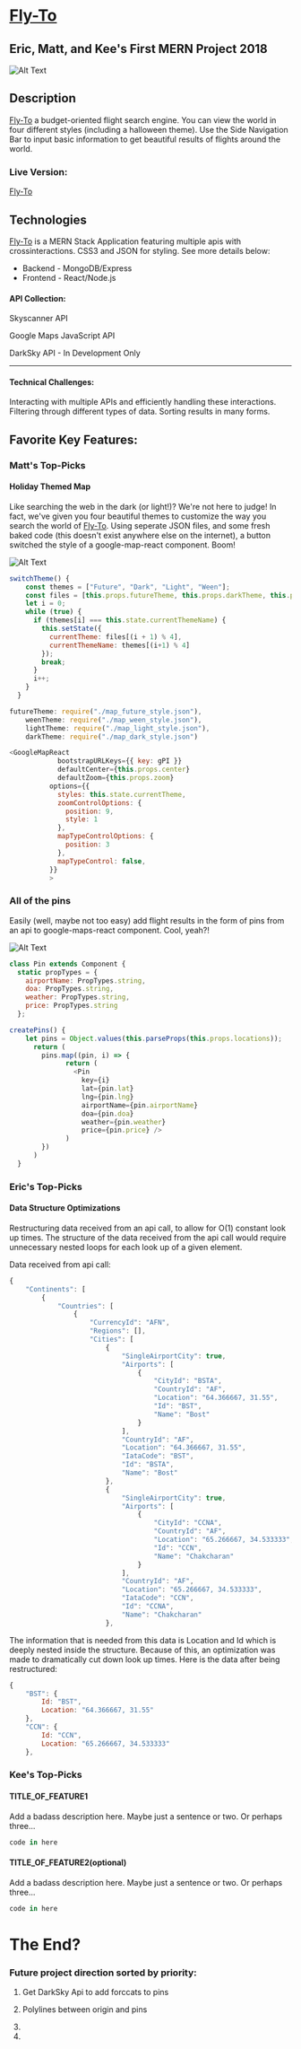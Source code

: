 # [Fly-To](https://)
## Eric, Matt, and Kee's First MERN Project 2018

![Alt Text](https://media.giphy.com/media/xjywsFbxJQLwpXB70n/giphy.gif)

## Description
[Fly-To](http://fly-to.wiki) a budget-oriented flight search engine. You can view the world in four different styles (including a halloween theme). Use the Side Navigation Bar to input basic information to get beautiful results of flights around the world.

### Live Version:
[Fly-To](http://fly-to.wiki)

## Technologies

[Fly-To](http://fly-to.wiki) is a MERN Stack Application featuring multiple apis with crossinteractions. CSS3 and JSON for styling. See more details below:

* Backend  - MongoDB/Express
* Frontend  - React/Node.js

#### API Collection:
Skyscanner API 

Google Maps JavaScript API

DarkSky API - In Development Only

---

#### Technical Challenges:
Interacting with multiple APIs and efficiently handling these interactions.
Filtering through different types of data. Sorting results in many forms.

## Favorite Key Features:

### Matt's Top-Picks

#### Holiday Themed Map

Like searching the web in the dark (or light!)? We're not here to judge! In fact, we've given you four beautiful themes to customize the way you search the world of [Fly-To](http://fly-to.wiki). Using seperate JSON files, and some fresh baked code (this doesn't exist anywhere else on the internet), a button switched the style of a google-map-react component. Boom!

![Alt Text](https://media.giphy.com/media/4Ngoj4WmAZcEjgpFgc/giphy.gif)

```js
switchTheme() {
    const themes = ["Future", "Dark", "Light", "Ween"];
    const files = [this.props.futureTheme, this.props.darkTheme, this.props.lightTheme, this.props.weenTheme];
    let i = 0;
    while (true) {
      if (themes[i] === this.state.currentThemeName) {
        this.setState({
          currentTheme: files[(i + 1) % 4],
          currentThemeName: themes[(i+1) % 4]
        });
        break;
      }
      i++;
    }
  }
```
```js
futureTheme: require("./map_future_style.json"),
    weenTheme: require("./map_ween_style.json"),
    lightTheme: require("./map_light_style.json"),
    darkTheme: require("./map_dark_style.json")
```

```js
<GoogleMapReact
            bootstrapURLKeys={{ key: gPI }}
            defaultCenter={this.props.center}
            defaultZoom={this.props.zoom}
          options={{
            styles: this.state.currentTheme,
            zoomControlOptions: {
              position: 9,
              style: 1
            },
            mapTypeControlOptions: {
              position: 3
            },
            mapTypeControl: false,
          }}
          >
```

### All of the pins

Easily (well, maybe not too easy) add flight results in the form of pins from an api to google-maps-react component. Cool, yeah?!

![Alt Text](https://media.giphy.com/media/YWoAZOOliTEguDf0xU/giphy.gif)

```js
class Pin extends Component {
  static propTypes = {
    airportName: PropTypes.string,
    doa: PropTypes.string,
    weather: PropTypes.string,
    price: PropTypes.string
  };
```
```js
createPins() {
    let pins = Object.values(this.parseProps(this.props.locations));
      return (
        pins.map((pin, i) => {
              return (
                <Pin
                  key={i}
                  lat={pin.lat}
                  lng={pin.lng}
                  airportName={pin.airportName}
                  doa={pin.doa}
                  weather={pin.weather}
                  price={pin.price} />
              )
        })
      )
  }
```

### Eric's Top-Picks

#### Data Structure Optimizations

Restructuring data received from an api call, to allow for O(1) constant look up times. The structure of the data received from the api call would require unnecessary nested loops for each look up of a given element.

<!-- ![Alt Text](make a gif and paste the link here, see examples above) -->
Data received from api call:
```js
{
    "Continents": [
        {
            "Countries": [
                {
                    "CurrencyId": "AFN",
                    "Regions": [],
                    "Cities": [
                        {
                            "SingleAirportCity": true,
                            "Airports": [
                                {
                                    "CityId": "BSTA",
                                    "CountryId": "AF",
                                    "Location": "64.366667, 31.55",
                                    "Id": "BST",
                                    "Name": "Bost"
                                }
                            ],
                            "CountryId": "AF",
                            "Location": "64.366667, 31.55",
                            "IataCode": "BST",
                            "Id": "BSTA",
                            "Name": "Bost"
                        },
                        {
                            "SingleAirportCity": true,
                            "Airports": [
                                {
                                    "CityId": "CCNA",
                                    "CountryId": "AF",
                                    "Location": "65.266667, 34.533333",
                                    "Id": "CCN",
                                    "Name": "Chakcharan"
                                }
                            ],
                            "CountryId": "AF",
                            "Location": "65.266667, 34.533333",
                            "IataCode": "CCN",
                            "Id": "CCNA",
                            "Name": "Chakcharan"
                        },
```
The information that is needed from this data is Location and Id which is deeply nested inside the structure.
Because of this, an optimization was made to dramatically cut down look up times.
Here is the data after being restructured:
```js
{
    "BST": {
        Id: "BST",
        Location: "64.366667, 31.55"
    },
    "CCN": {
        Id: "CCN",
        Location: "65.266667, 34.533333"
    },
```



### Kee's Top-Picks

#### TITLE_OF_FEATURE1

Add a badass description here. Maybe just a sentence or two. Or perhaps three...

<!-- ![Alt Text](make a gif and paste the link here, see examples above) -->

```js
code in here
```
#### TITLE_OF_FEATURE2(optional)

Add a badass description here. Maybe just a sentence or two. Or perhaps three...

<!-- ![Alt Text](make a gif and paste the link here, see examples above) -->

```js
code in here
```

# The End?


### Future project direction sorted by priority:

1. Get DarkSky Api to add forccats to pins

2. Polylines between origin and pins

3. 

4. 
